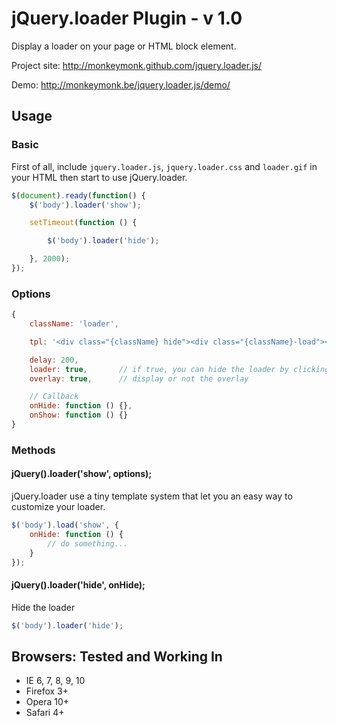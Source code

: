 jQuery.loader Plugin - v 1.0
==================

Display a loader on your page or HTML block element.

Project site: http://monkeymonk.github.com/jquery.loader.js/

Demo: http://monkeymonk.be/jquery.loader.js/demo/


## Usage

### Basic

First of all, include `jquery.loader.js`, `jquery.loader.css` and `loader.gif` in your HTML then start to use jQuery.loader.

``` javascript
$(document).ready(function() {
    $('body').loader('show');

    setTimeout(function () {

        $('body').loader('hide');

    }, 2000);
});
```

### Options

``` javascript
{
    className: 'loader',

    tpl: '<div class="{className} hide"><div class="{className}-load"></div><div class="{className}-overlay"></div></div>',

    delay: 200,
    loader: true,       // if true, you can hide the loader by clicking on it
    overlay: true,      // display or not the overlay

    // Callback
    onHide: function () {},
    onShow: function () {}
}
```

### Methods

#### jQuery().loader('show', options);

jQuery.loader use a tiny template system that let you an easy way to customize your loader.

``` javascript
$('body').load('show', {
    onHide: function () {
        // do something...
    }
});

```

#### jQuery().loader('hide', onHide);

Hide the loader

``` javascript
$('body').loader('hide');

```



## Browsers: Tested and Working In

- IE 6, 7, 8, 9, 10
- Firefox 3+
- Opera 10+
- Safari 4+

